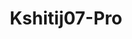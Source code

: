 ---
title: Kshitij07-Pro
github: https://github.com/Kshitij07-Pro
mode: dark
transition: 3s
archetype:
- Anime
- Badges | Tags | Icons
- Little Bit of Everything
---